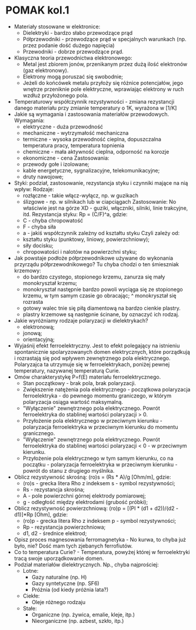 # POMAK kol.1

- Materiały stosowane w elektronice:
    - Dielektryki - bardzo słabo przewodzące prąd
    - Półprzewodniki - przewodzące prąd w specjalnych warunkach (np. przez podanie dość dużego napięcia)
    - Przewodniki - dobrze przewodzące prąd.
- Klasyczna teoria przewodnictwa elektronowego:
    - Metal jest zbiorem jonów, przenikanym przez dużą ilość elektronów (gaz elektronowy).
    - Elektrony mogą poruszać się swobodnie;
    - Jeżeli do końcówek metalu przyłoży się różnice potencjałów, jego wnętrze przeniknie pole elektryczne, wprawiając elektrony w ruch wzdłuż przyłożonego pola.
- Temperaturowy współczynnik rezystywności - zmiana rezystancji danego materiału przy zmianie temperatury o 1K, wyrażona w [1/K]
- Jakie są wymagania i zastosowania materiałów przewodowych.
  Wymagania:
    - elektryczne - duża przewodność
    - mechaniczne - wytrzymałość mechaniczna
    - termiczne - wysoka przewodność cieplna, dopuszczalna temperatura pracy, temperatura topnienia
    - chemiczne - mała aktywność cieplna, odporność na korozje
    - ekonomiczne - cena
  Zastosowania:
    - przewody gołe i izolowane;
    - kable energetyczne, sygnalizacyjne, telekomunikacyjne;
    - druty nawojowe;
- Styki: podział, zastosowanie, rezystancja styku i czynniki mające na nią wpływ:
  Rodzaje:
    - rozłączne - takie włącz-wyłącz, np. w guzikach
    - ślizgowe - np. w silnikach lub w ciapciągach
  Zastosowanie: No właściwie jest na górze XD - guziki, włączniki, silniki, linie trakcyjne, itd.
  Rezystancja styku: Rp = (C/F)^a, gdzie:
    - C - chyba chropowatość
    - F - chyba siła
    - a - jakiś współczynnik zależny od kształtu styku
  Czyli zależy od:
    - kształtu styku (punktowy, liniowy, powierzchniowy);
    - siły docisku;
    - chropowatości i nalotów na powierzchni styku;
- Jak powstaje podłoże półprzewodnikowe używane do wykonania przyrządu półprzewodnikowego?
    Tu chyba chodzi o ten śmieszniak krzemowy:
    - do bardzo czystego, stopionego krzemu, zanurza się mały monokryształ krzemu;
    - monokryształ następnie bardzo powoli wyciąga się ze stopionego krzemu, w tym samym czasie go obracając;
    ^ monokryształ się rozrasta
    - gotowy walec tnie się piłą diamentową na bardzo cienkie plastry.
    - plastry krzemowe są następnie ścinane, by oznaczyć ich rodzaj.
- Jakie wyróżniamy rodzaje polaryzacji w dielektrykach?
    - elektronową;
    - jonową;
    - orientacyjną;
- Wyjaśnij efekt ferroelektryczny.
  Jest to efekt polegający na istnieniu spontanicznie spolaryzowanych domen elektrycznych, które porządkują i rozrastają się pod wpływem zewnętrznego pola elektrycznego. Polaryzajca ta utrzymuje się w ferroelektrykach, poniżej pewnej temperatury, nazywanej temperaturą Curie.
- Omów charakterystykę P=f(E) materiału ferroelektrycznego.
    - Stan początkowy - brak pola, brak polaryzacji.
    - Zwiększenie natężenia pola elektrycznego - początkowa polaryzacja ferroelektryka - do pewnego momentu graniczego, w którym polaryzacja osiąga wartość maksymalną.
    - "Wyłączenie" zewnętrznego pola elektrycznego. Powrót ferroelektryka do stablinej wartości polaryzacji > 0.
    - Przyłożenie pola elektrycznego w przeciwnym kierunku - polaryzacja ferroelektryka w przeciwnym kierunku do momentu granicznego.
    - "Wyłączenie" zewnętrznego pola elektrycznego. Powrót ferroelektryka do stablinej wartości polaryzacji < 0 - w przeciwnym kierunku.
    - Przyłożenie pola elektrycznego w tym samym kierunku, co na początku - polaryzacja ferroelektryka w przeciwnym kierunku - powrót do stanu z drugiego myślnika.
- Oblicz rezystywność skrośną:
    (ro)s = (Rs * A)/g [Ohm/m], gdzie:
    - (ro)s - grecka litera Rho z indeksem s - symbol rezystywności;
    - Rs - rezystancja skrośna;
    - A - pole powierzchni górnej elektrody pomiarowej;
    - g - odległość między elektrodami (grubość próbki);
- Oblicz rezystywność powierzchniową:
    (ro)p = [(PI * (d1 + d2))/(d2 - d1)]*Rp [Ohm], gdzie:
    - (ro)p - grecka litera Rho z indeksem p - symbol rezystywności;
    - Rp - rezystancja powierzchniowa;
    - d1, d2 - średnice elektrod;
- Opisz proces magnesowania ferromagnetyka - No kurwa, to chyba już było, nie? Dość mam tych zjebanych ferrofiutów.
- Co to temperatura Curie? - Temperatura, powyżej której w ferroelektryki tracą swoje uporządkowanie domen.
- Podział materiałów dielektrycznych. Np., chyba najprościej:
    - Lotne:
        - Gazy naturalne (np. H)
        - Gazy syntetyczne (np. SF6)
        - Próżnia (od kiedy próżnia lata?)
    - Ciekłe:
        - Oleje różnego rodzaju
    - Stałe:
        - Organiczne (np. żywica, emalie, kleje, itp.)
        - Nieorganiczne (np. azbest, szkło, itp.)
